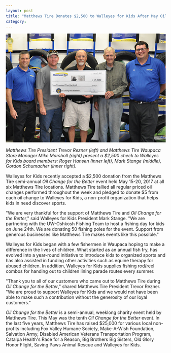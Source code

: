 ```yaml
---
layout: post
title: "Matthews Tire Donates $2,500 to Walleyes for Kids After May Oil Change for the Better Event"
category:
---
```


![Matthews Tire Donates $2,500 to Walleyes for Kids](/img/matthews-tire-walleyes-for-kids.jpg)

<p style="font-size:14px; line-height:1.2em;font-style:italic;">Matthews Tire President Trevor Rezner (left) and Matthews Tire Waupaca Store Manager Mike Marshall (right) present a $2,500 check to Walleyes for Kids board members: Roger Hansen (inner left), Mark Stange (middle), Gordon Schumacher (inner right).</p>

Walleyes for Kids recently accepted a $2,500 donation from the Matthews Tire semi-annual _Oil Change for the Better_ event held May 15-20, 2017 at all six Matthews Tire locations. Matthews Tire tallied all regular priced oil changes performed throughout the week and pledged to donate $5 from each oil change to Walleyes for Kids, a non-profit organization that helps kids in need discover sports.

"We are very thankful for the support of Matthews Tire and _Oil Change for the Better_," said Walleyes for Kids President Mark Stange. "We are partnering with the UW-Oshkosh Fishing Team to host a fishing day for kids on June 24th. We are donating 50 fishing poles for the event. Support from generous businesses like Matthews Tire makes events like this possible."

Walleyes for Kids began with a few fishermen in Waupaca hoping to make a difference in the lives of children. What started as an annual fish fry, has evolved into a year-round initiative to introduce kids to organized sports and has also assisted in funding other activities such as equine therapy for abused children. In addition, Walleyes for Kids supplies fishing rod/reel combos for handing out to children lining parade routes every summer.

"Thank you to all of our customers who came out to Matthews Tire during _Oil Change for the Better_," shared Matthews Tire President Trevor Rezner. "We are proud to support Walleyes for Kids and we would not have been able to make such a contribution without the generosity of our loyal customers."

_Oil Change for the Better_ is a semi-annual, weeklong charity event held by Matthews Tire. This May was the tenth _Oil Change for the Better_ event. In the last five years, Matthews Tire has raised $25,000 for various local non-profits including Fox Valley Humane Society, Make-A-Wish Foundation, Salvation Army, Disabled American Veterans Transportation Program, Catalpa Health's Race for a Reason, Big Brothers Big Sisters, Old Glory Honor Flight, Saving Paws Animal Rescue and Walleyes for Kids.
